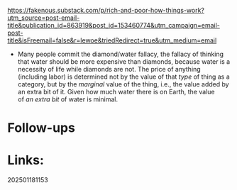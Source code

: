 https://fakenous.substack.com/p/rich-and-poor-how-things-work?utm_source=post-email-title&publication_id=863919&post_id=153460774&utm_campaign=email-post-title&isFreemail=false&r=lewoe&triedRedirect=true&utm_medium=email

- Many people commit the diamond/water fallacy, the fallacy of thinking that water should be more expensive than diamonds, because water is a necessity of life while diamonds are not. The price of anything (including labor) is determined not by the value of that _type_ of thing as a category, but by the _marginal_ value of the thing, i.e., the value added by an extra bit of it. Given how much water there is on Earth, the value of _an extra bit_ of water is minimal.




# Follow-ups


# Links: 



202501181153
